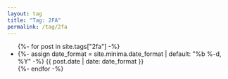 ```yaml
---
layout: tag
title: "Tag: 2FA"
permalink: /tag/2fa
---
```


<ul class="post-list">
    {%- for post in site.tags["2fa"] -%}
    <li>
        {%- assign date_format = site.minima.date_format | default: "%b %-d, %Y" -%}
        <span class="post-meta">
            {{ post.date | date: date_format }}
        </span>
        <!--
        <h3>
            <a class="post-link" href="{{ post.url | relative_url }}">
            {{ post.title | escape }}
            </a>
        </h3>
        -->
    </li>
    {%- endfor -%}
</ul>